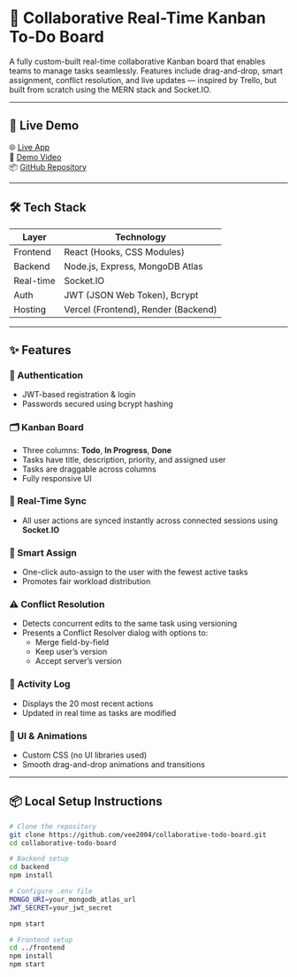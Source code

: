 # 🧩 Collaborative Real-Time Kanban To-Do Board

A fully custom-built real-time collaborative Kanban board that enables teams to manage tasks seamlessly. Features include drag-and-drop, smart assignment, conflict resolution, and live updates — inspired by Trello, but built from scratch using the MERN stack and Socket.IO.

---

## 🚀 Live Demo

🌐 [Live App](https://collaborative-todo-board-2eaq.vercel.app/)  
🎥 [Demo Video](https://drive.google.com/file/d/1yQp3LXmIbZGN8w7Usdx5DEoqt3RE9Sqp/view?usp=sharing)  
📦 [GitHub Repository](https://github.com/vee2004/collaborative-todo-board)

---

## 🛠 Tech Stack

| Layer      | Technology                            |
|------------|----------------------------------------|
| Frontend   | React (Hooks, CSS Modules)             |
| Backend    | Node.js, Express, MongoDB Atlas        |
| Real-time  | Socket.IO                              |
| Auth       | JWT (JSON Web Token), Bcrypt           |
| Hosting    | Vercel (Frontend), Render (Backend)    |

---

## ✨ Features

### 🔐 Authentication
- JWT-based registration & login
- Passwords secured using bcrypt hashing

### 🗂️ Kanban Board
- Three columns: **Todo**, **In Progress**, **Done**
- Tasks have title, description, priority, and assigned user
- Tasks are draggable across columns
- Fully responsive UI

### 🔄 Real-Time Sync
- All user actions are synced instantly across connected sessions using **Socket.IO**

### 🧠 Smart Assign
- One-click auto-assign to the user with the fewest active tasks
- Promotes fair workload distribution

### ⚠️ Conflict Resolution
- Detects concurrent edits to the same task using versioning
- Presents a Conflict Resolver dialog with options to:
  - Merge field-by-field
  - Keep user’s version
  - Accept server’s version

### 🧾 Activity Log
- Displays the 20 most recent actions
- Updated in real time as tasks are modified

### 💅 UI & Animations
- Custom CSS (no UI libraries used)
- Smooth drag-and-drop animations and transitions

---

## 📦 Local Setup Instructions

```bash
# Clone the repository
git clone https://github.com/vee2004/collaborative-todo-board.git
cd collaborative-todo-board

# Backend setup
cd backend
npm install

# Configure .env file
MONGO_URI=your_mongodb_atlas_url
JWT_SECRET=your_jwt_secret

npm start

# Frontend setup
cd ../frontend
npm install
npm start
